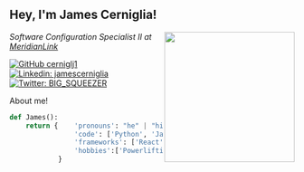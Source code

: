 <h2> Hey, I'm James Cerniglia! </h2>
<img align='right' src="https://oldschool.runescape.wiki/images/8/8c/Strength_cape_emote.gif" width="230">
<p><em>Software Configuration Specialist II at <a href="https://www.meridianlink.com/">MeridianLink</a>
</em></p>

[![GitHub cerniglj1](https://img.shields.io/github/followers/cerniglj1?label=follow&style=social)](https://github.com/cerniglj1)
[![Linkedin: jamescerniglia](https://img.shields.io/badge/-jamescerniglia-blue?style=flat-square&logo=Linkedin&logoColor=white&link=https://www.linkedin.com/in/jamescerniglia/)](https://www.linkedin.com/in/jamescerniglia/)
[![Twitter: BIG_SQUEEZER](https://img.shields.io/twitter/follow/BIG_SQUEEZER?style=social)](https://twitter.com/BIG_SQUEEZER)


About me!
```python
def James():
    return {    'pronouns': "he" | "him",
                'code': ['Python', 'Javascript', 'Java', 'Typescript', 'HTML', 'CSS'],
                'frameworks': ['React', 'Angular'],
                'hobbies':['Powerlifting/Bodybuilding', 'Video game developer/player', 'Artist' ]
            }
```

<!--
**cerniglj1/cerniglj1** is a ✨ _special_ ✨ repository because its `README.md` (this file) appears on your GitHub profile.

Here are some ideas to get you started:

- 🔭 I’m currently working on ...
- 🌱 I’m currently learning ...
- 👯 I’m looking to collaborate on ...
- 🤔 I’m looking for help with ...
- 💬 Ask me about ...
- 📫 How to reach me: ...
- 😄 Pronouns: ...
- ⚡ Fun fact: ...
-->
